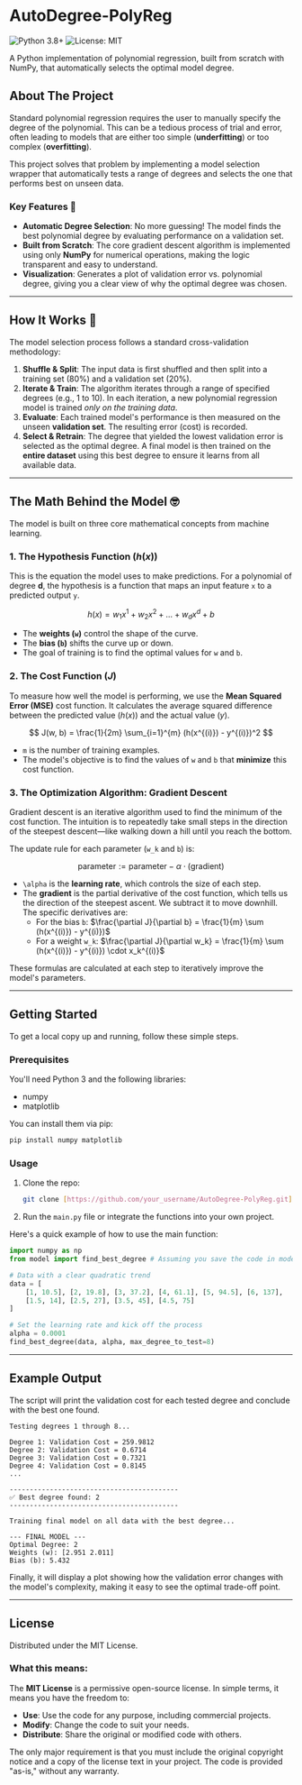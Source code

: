 # AutoDegree-PolyReg

![Python 3.8+](https://img.shields.io/badge/python-3.8+-blue.svg)
![License: MIT](https://img.shields.io/badge/License-MIT-yellow.svg)

A Python implementation of polynomial regression, built from scratch with NumPy, that automatically selects the optimal model degree.

## About The Project

Standard polynomial regression requires the user to manually specify the degree of the polynomial. This can be a tedious process of trial and error, often leading to models that are either too simple (**underfitting**) or too complex (**overfitting**).

This project solves that problem by implementing a model selection wrapper that automatically tests a range of degrees and selects the one that performs best on unseen data.

### Key Features 🎯

* **Automatic Degree Selection**: No more guessing! The model finds the best polynomial degree by evaluating performance on a validation set.
* **Built from Scratch**: The core gradient descent algorithm is implemented using only **NumPy** for numerical operations, making the logic transparent and easy to understand.
* **Visualization**: Generates a plot of validation error vs. polynomial degree, giving you a clear view of why the optimal degree was chosen.

---

## How It Works 🧠

The model selection process follows a standard cross-validation methodology:

1.  **Shuffle & Split**: The input data is first shuffled and then split into a training set (80%) and a validation set (20%).
2.  **Iterate & Train**: The algorithm iterates through a range of specified degrees (e.g., 1 to 10). In each iteration, a new polynomial regression model is trained *only on the training data*.
3.  **Evaluate**: Each trained model's performance is then measured on the unseen **validation set**. The resulting error (cost) is recorded.
4.  **Select & Retrain**: The degree that yielded the lowest validation error is selected as the optimal degree. A final model is then trained on the **entire dataset** using this best degree to ensure it learns from all available data.

---

## The Math Behind the Model 🤓

The model is built on three core mathematical concepts from machine learning.

### 1. The Hypothesis Function ($h(x)$)

This is the equation the model uses to make predictions. For a polynomial of degree **d**, the hypothesis is a function that maps an input feature `x` to a predicted output `y`.

$$ h(x) = w_1x^1 + w_2x^2 + \dots + w_dx^d + b $$

* The **weights (`w`)** control the shape of the curve.
* The **bias (`b`)** shifts the curve up or down.
* The goal of training is to find the optimal values for `w` and `b`.

### 2. The Cost Function ($J$)

To measure how well the model is performing, we use the **Mean Squared Error (MSE)** cost function. It calculates the average squared difference between the predicted value ($h(x)$) and the actual value ($y$).

$$ J(w, b) = \frac{1}{2m} \sum_{i=1}^{m} (h(x^{(i)}) - y^{(i)})^2 $$

* `m` is the number of training examples.
* The model's objective is to find the values of `w` and `b` that **minimize** this cost function.

### 3. The Optimization Algorithm: Gradient Descent

Gradient descent is an iterative algorithm used to find the minimum of the cost function. The intuition is to repeatedly take small steps in the direction of the steepest descent—like walking down a hill until you reach the bottom.



The update rule for each parameter (`w_k` and `b`) is:

$$ \text{parameter} := \text{parameter} - \alpha \cdot (\text{gradient}) $$

* `\alpha` is the **learning rate**, which controls the size of each step.
* The **gradient** is the partial derivative of the cost function, which tells us the direction of the steepest ascent. We subtract it to move downhill. The specific derivatives are:
    * For the bias `b`: $\frac{\partial J}{\partial b} = \frac{1}{m} \sum (h(x^{(i)}) - y^{(i)})$
    * For a weight `w_k`: $\frac{\partial J}{\partial w_k} = \frac{1}{m} \sum (h(x^{(i)}) - y^{(i)}) \cdot x_k^{(i)}$

These formulas are calculated at each step to iteratively improve the model's parameters.

---

## Getting Started

To get a local copy up and running, follow these simple steps.

### Prerequisites

You'll need Python 3 and the following libraries:

* numpy
* matplotlib

You can install them via pip:
```sh
pip install numpy matplotlib
```

### Usage

1.  Clone the repo:
    ```sh
    git clone [https://github.com/your_username/AutoDegree-PolyReg.git](https://github.com/your_username/AutoDegree-PolyReg.git)
    ```
2.  Run the `main.py` file or integrate the functions into your own project.

Here's a quick example of how to use the main function:

```python
import numpy as np
from model import find_best_degree # Assuming you save the code in model.py

# Data with a clear quadratic trend
data = [
    [1, 10.5], [2, 19.8], [3, 37.2], [4, 61.1], [5, 94.5], [6, 137],
    [1.5, 14], [2.5, 27], [3.5, 45], [4.5, 75]
]

# Set the learning rate and kick off the process
alpha = 0.0001
find_best_degree(data, alpha, max_degree_to_test=8)
```

---

## Example Output

The script will print the validation cost for each tested degree and conclude with the best one found.

```
Testing degrees 1 through 8...

Degree 1: Validation Cost = 259.9812
Degree 2: Validation Cost = 0.6714
Degree 3: Validation Cost = 0.7321
Degree 4: Validation Cost = 0.8145
...

------------------------------------------
✅ Best degree found: 2
------------------------------------------

Training final model on all data with the best degree...

--- FINAL MODEL ---
Optimal Degree: 2
Weights (w): [2.951 2.011]
Bias (b): 5.432
```

Finally, it will display a plot showing how the validation error changes with the model's complexity, making it easy to see the optimal trade-off point.



---

## License

Distributed under the MIT License.

### What this means:

The **MIT License** is a permissive open-source license. In simple terms, it means you have the freedom to:

* **Use**: Use the code for any purpose, including commercial projects.
* **Modify**: Change the code to suit your needs.
* **Distribute**: Share the original or modified code with others.

The only major requirement is that you must include the original copyright notice and a copy of the license text in your project. The code is provided "as-is," without any warranty.
